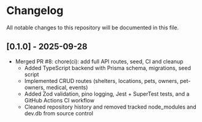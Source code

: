 # Changelog

All notable changes to this repository will be documented in this file.

## [0.1.0] - 2025-09-28
- Merged PR #8: chore(ci): add full API routes, seed, CI and cleanup
  - Added TypeScript backend with Prisma schema, migrations, seed script
  - Implemented CRUD routes (shelters, locations, pets, owners, pet-owners, medical, events)
  - Added Zod validation, pino logging, Jest + SuperTest tests, and a GitHub Actions CI workflow
  - Cleaned repository history and removed tracked node_modules and dev.db from source control
